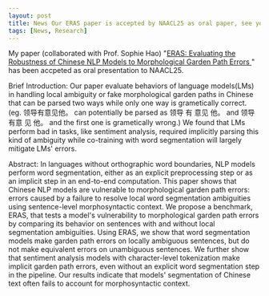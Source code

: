 ```yaml
---
layout: post
title: News Our ERAS paper is accepted by NAACL25 as oral paper, see you guys in Albuquerque, NM
tags: [News, Research]
---
```


My paper (collaborated with Prof. Sophie Hao) "[ERAS: Evaluating the Robustness of Chinese NLP Models to Morphological Garden Path Errors
](https://arxiv.org/abs/2410.13057)" has been accpeted as oral presentation to NAACL25.

Brief Introduction: Our paper evaluate behaviors of language models(LMs) in handling local ambiguity or fake morphological garden paths in Chinese that can be parsed two ways while only one way is grametically correct. (eg. 领导有意见他。 can potentially be parsed as 领导 有 意见 他。 and 领导 有意 见 他。 and the first one is grametically wrong.) We found that LMs perform bad in tasks, like sentiment analysis, required implicitly parsing this kind of ambiguity while co-training with word segmentation will largely mitigate LMs' errors.

Abstract: In languages without orthographic word boundaries, NLP models perform word segmentation, either as an explicit preprocessing step or as an implicit step in an end-to-end computation. This paper shows that Chinese NLP models are vulnerable to morphological garden path errors: errors caused by a failure to resolve local word segmentation ambiguities using sentence-level morphosyntactic context. We propose a benchmark, ERAS, that tests a model's vulnerability to morphological garden path errors by comparing its behavior on sentences with and without local segmentation ambiguities. Using ERAS, we show that word segmentation models make garden path errors on locally ambiguous sentences, but do not make equivalent errors on unambiguous sentences. We further show that sentiment analysis models with character-level tokenization make implicit garden path errors, even without an explicit word segmentation step in the pipeline. Our results indicate that models' segmentation of Chinese text often fails to account for morphosyntactic context.
